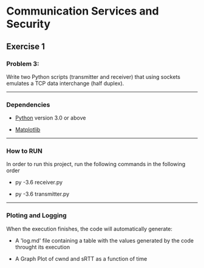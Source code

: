 # Communication Services and Security

## Exercise 1

### Problem 3:

Write two Python scripts (transmitter and receiver) that using sockets emulates a TCP data interchange (half duplex).

---

### Dependencies

- [Python](https://www.python.org/) version 3.0 or above

- [Matplotlib](https://matplotlib.org/)

---

### How to RUN

In order to run this project, run the following commands in the following order

- py -3.6 receiver.py

- py -3.6 transmitter.py

---

### Ploting and Logging

When the execution finishes, the code will automatically generate:

- A 'log.md' file containing a table with the values generated by the code throught its execution

- A Graph Plot of cwnd and sRTT as a function of time
